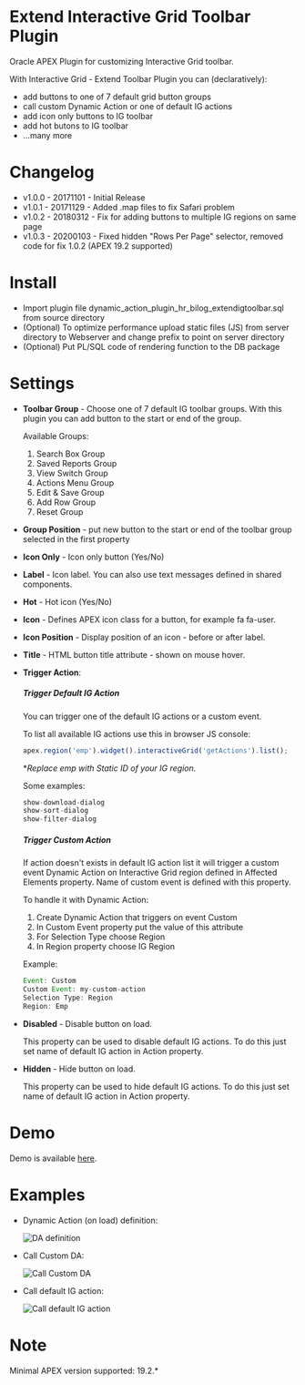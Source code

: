 # Extend Interactive Grid Toolbar Plugin
Oracle APEX Plugin for customizing Interactive Grid toolbar.

With Interactive Grid - Extend Toolbar Plugin you can (declaratively):
- add buttons to one of 7 default grid button groups
- call custom Dynamic Action or one of default IG actions
- add icon only buttons to IG toolbar
- add hot butons to IG toolbar
- ...many more


# Changelog

- v1.0.0 - 20171101 - Initial Release
- v1.0.1 - 20171129 - Added .map files to fix Safari problem
- v1.0.2 - 20180312 - Fix for adding buttons to multiple IG regions on same page
- v1.0.3 - 20200103 - Fixed hidden "Rows Per Page" selector, removed code for fix 1.0.2 (APEX 19.2 supported)

# Install
- Import plugin file dynamic_action_plugin_hr_bilog_extendigtoolbar.sql from source directory
- (Optional) To optimize performance upload static files (JS) from server directory to Webserver and change prefix to point on server directory
- (Optional) Put PL/SQL code of rendering function to the DB package

# Settings

- **Toolbar Group** - Choose one of 7 default IG toolbar groups. With this plugin you can add button to the start or end of the group.

    Available Groups:
    1. Search Box Group	    
    2. Saved Reports Group	
    3. View Switch Group	
    4. Actions Menu Group	
    5. Edit & Save Group	
    6. Add Row Group	    
    7. Reset Group

- **Group Position** -  put new button to the start or end of the toolbar group selected in the first property

- **Icon Only** - Icon only button (Yes/No)

- **Label** - Icon label. You can also use text messages defined in shared components.

- **Hot** - Hot icon (Yes/No)

- **Icon** - Defines APEX icon class for a button, for example fa fa-user.

- **Icon Position** - Display position of an icon - before or after label.

- **Title** - HTML button title attribute - shown on mouse hover.

- **Trigger Action**:  

    ##### Trigger Default IG Action
    You can trigger one of the default IG actions or a custom event.

    To list all available IG actions use this in browser JS console:

    ```javascript
    apex.region('emp').widget().interactiveGrid('getActions').list();
    ```
    **Replace *emp* with Static ID of your IG region.*

    Some examples:
    ```javascript
    show-download-dialog
    show-sort-dialog
    show-filter-dialog
    ```

    ##### Trigger Custom Action
    If action doesn't exists in default IG action list it will trigger a custom event Dynamic Action on Interactive Grid region defined in Affected Elements property. Name of custom event is defined with this property.

    To handle it with Dynamic Action:
    1. Create Dynamic Action that triggers on event Custom
    2. In Custom Event property put the value of this attribute
    3. For Selection Type choose Region
    4. In Region property choose IG Region

    Example:

    ```javascript
    Event: Custom
    Custom Event: my-custom-action
    Selection Type: Region
    Region: Emp
    ```

- **Disabled** - Disable button on load.

    This property can be used to disable default IG actions. To do this just set name of default IG action in Action property.

- **Hidden** - Hide button on load.

    This property can be used to hide default IG actions. To do this just set name of default IG action in Action property.


# Demo

Demo is available [here](https://apex.oracle.com/pls/apex/f?p=apexbyg:extendigtoolbar). 


# Examples

- Dynamic Action (on load) definition:

    ![DA definition](https://github.com/mgoricki/apex-plugin-extend-ig-toolbar/blob/master/images/da_definition.png "DA definition")

- Call Custom DA:

    ![Call Custom DA](https://github.com/mgoricki/apex-plugin-extend-ig-toolbar/blob/master/images/button01.png "Call Custom DA")

- Call default IG action:

    ![Call default IG action](https://github.com/mgoricki/apex-plugin-extend-ig-toolbar/blob/master/images/button01.png "Call default IG action")

 # Note

 Minimal APEX version supported: 19.2.*   
